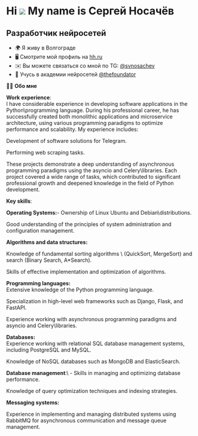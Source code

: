 Hi ![](https://user-images.githubusercontent.com/18350557/176309783-0785949b-9127-417c-8b55-ab5a4333674e.gif) My name is Сергей Носачёв
=======================================================================================================================================

Разработчик нейросетей
----------------------

* 🌍 Я живу в Волгограде
* 🖥️  Смотрите мой профиль на [hh.ru](http://volgograd.hh.ru/resume/1526069eff0e9b80290039ed1f565175715a79)
* ✉️  Вы можете связаться со мной по TG: [@svnosachev](mailto:@svnosachev)
* 🧠  Учусь в академии нейросетей <a href="https://t.me/thefoundator" rel="nofollow">@thefoundator</a>

<p dir="auto">👨&zwj;💻 <strong>Обо мне</strong></p>

**Work experience**: </br>
I have considerable experience in developing software applications in the Python\programming language. During his professional career, he has successfully created both monolithic applications and microservice architecture, using various programming paradigms to optimize performance and scalability. My experience includes: </br>

Development of software solutions for Telegram.</br>

Performing web scraping tasks.</br>

These projects demonstrate a deep understanding of asynchronous programming paradigms using the asyncio and Celery\libraries. Each project covered a wide range of tasks, which contributed to significant professional growth and deepened knowledge in the field of Python development.</br>

**Key skills**:</br>

**Operating Systems:**- Ownership of Linux Ubuntu and Debian\distributions.</br>

Good understanding of the principles of system administration and configuration management.</br>

**Algorithms and data structures:** </br>

Knowledge of fundamental sorting algorithms \ (QuickSort, MergeSort) and search (Binary Search, A*Search).</br>

Skills of effective implementation and optimization of algorithms.</br>

**Programming languages:** </br>
Extensive knowledge of the Python programming language.</br>

Specialization in high-level web frameworks such as Django, Flask, and FastAPI.</br>

Experience working with asynchronous programming paradigms and asyncio and Celery\libraries.</br>

**Databases:** </br>
Experience working with relational SQL database management systems, including PostgreSQL and MySQL.</br>

Knowledge of NoSQL databases such as MongoDB and ElasticSearch.</br>

**Database management**:\ - Skills in managing and optimizing database performance.</br>

Knowledge of query optimization techniques and indexing strategies.</br>

**Messaging systems:** </br>

Experience in implementing and managing distributed systems using RabbitMQ for asynchronous communication and message queue management.</br>
